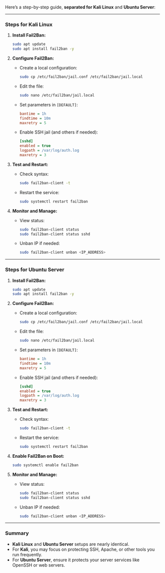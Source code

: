 Here’s a step-by-step guide, **separated for Kali Linux** and **Ubuntu Server**:

---

### **Steps for Kali Linux**
1. **Install Fail2Ban:**
   ```bash
   sudo apt update
   sudo apt install fail2ban -y
   ```

2. **Configure Fail2Ban:**
   - Create a local configuration:
     ```bash
     sudo cp /etc/fail2ban/jail.conf /etc/fail2ban/jail.local
     ```
   - Edit the file:
     ```bash
     sudo nano /etc/fail2ban/jail.local
     ```
   - Set parameters in `[DEFAULT]`:
     ```ini
     bantime = 1h
     findtime = 10m
     maxretry = 5
     ```
   - Enable SSH jail (and others if needed):
     ```ini
     [sshd]
     enabled = true
     logpath = /var/log/auth.log
     maxretry = 3
     ```

3. **Test and Restart:**
   - Check syntax:
     ```bash
     sudo fail2ban-client -t
     ```
   - Restart the service:
     ```bash
     sudo systemctl restart fail2ban
     ```

4. **Monitor and Manage:**
   - View status:
     ```bash
     sudo fail2ban-client status
     sudo fail2ban-client status sshd
     ```
   - Unban IP if needed:
     ```bash
     sudo fail2ban-client unban <IP_ADDRESS>
     ```

---

### **Steps for Ubuntu Server**
1. **Install Fail2Ban:**
   ```bash
   sudo apt update
   sudo apt install fail2ban -y
   ```

2. **Configure Fail2Ban:**
   - Create a local configuration:
     ```bash
     sudo cp /etc/fail2ban/jail.conf /etc/fail2ban/jail.local
     ```
   - Edit the file:
     ```bash
     sudo nano /etc/fail2ban/jail.local
     ```
   - Set parameters in `[DEFAULT]`:
     ```ini
     bantime = 1h
     findtime = 10m
     maxretry = 5
     ```
   - Enable SSH jail (and others if needed):
     ```ini
     [sshd]
     enabled = true
     logpath = /var/log/auth.log
     maxretry = 3
     ```

3. **Test and Restart:**
   - Check syntax:
     ```bash
     sudo fail2ban-client -t
     ```
   - Restart the service:
     ```bash
     sudo systemctl restart fail2ban
     ```

4. **Enable Fail2Ban on Boot:**
   ```bash
   sudo systemctl enable fail2ban
   ```

5. **Monitor and Manage:**
   - View status:
     ```bash
     sudo fail2ban-client status
     sudo fail2ban-client status sshd
     ```
   - Unban IP if needed:
     ```bash
     sudo fail2ban-client unban <IP_ADDRESS>
     ```

---

### **Summary**
- **Kali Linux** and **Ubuntu Server** setups are nearly identical.
- For **Kali**, you may focus on protecting SSH, Apache, or other tools you run frequently.
- For **Ubuntu Server**, ensure it protects your server services like OpenSSH or web servers.

